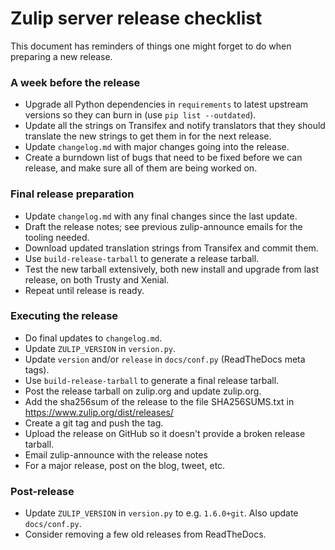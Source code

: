 # Zulip server release checklist

This document has reminders of things one might forget to do when
preparing a new release.

### A week before the release

* Upgrade all Python dependencies in `requirements` to latest
  upstream versions so they can burn in (use `pip list --outdated`).
* Update all the strings on Transifex and notify translators that they
  should translate the new strings to get them in for the next
  release.
* Update `changelog.md` with major changes going into the release.
* Create a burndown list of bugs that need to be fixed before we can
  release, and make sure all of them are being worked on.

### Final release preparation

* Update `changelog.md` with any final changes since the last update.
* Draft the release notes; see previous zulip-announce emails for the
  tooling needed.
* Download updated translation strings from Transifex and commit them.
* Use `build-release-tarball` to generate a release tarball.
* Test the new tarball extensively, both new install and upgrade from last
  release, on both Trusty and Xenial.
* Repeat until release is ready.

### Executing the release

* Do final updates to `changelog.md`.
* Update `ZULIP_VERSION` in `version.py`.
* Update `version` and/or `release` in `docs/conf.py` (ReadTheDocs meta tags).
* Use `build-release-tarball` to generate a final release tarball.
* Post the release tarball on zulip.org and update zulip.org.
* Add the sha256sum of the release to the file SHA256SUMS.txt in https://www.zulip.org/dist/releases/
* Create a git tag and push the tag.
* Upload the release on GitHub so it doesn't provide a broken release tarball.
* Email zulip-announce with the release notes
* For a major release, post on the blog, tweet, etc.

### Post-release

* Update `ZULIP_VERSION` in `version.py` to e.g. `1.6.0+git`.  Also
  update `docs/conf.py`.
* Consider removing a few old releases from ReadTheDocs.
